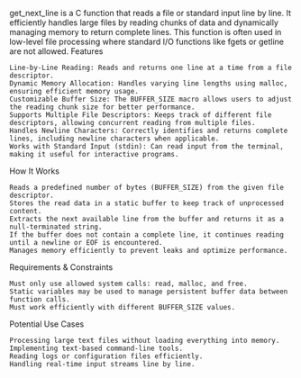 get_next_line is a C function that reads a file or standard input line by line. It efficiently handles large files by reading chunks of data and dynamically managing memory to return complete lines. This function is often used in low-level file processing where standard I/O functions like fgets or getline are not allowed.
Features

    Line-by-Line Reading: Reads and returns one line at a time from a file descriptor.
    Dynamic Memory Allocation: Handles varying line lengths using malloc, ensuring efficient memory usage.
    Customizable Buffer Size: The BUFFER_SIZE macro allows users to adjust the reading chunk size for better performance.
    Supports Multiple File Descriptors: Keeps track of different file descriptors, allowing concurrent reading from multiple files.
    Handles Newline Characters: Correctly identifies and returns complete lines, including newline characters when applicable.
    Works with Standard Input (stdin): Can read input from the terminal, making it useful for interactive programs.

How It Works

    Reads a predefined number of bytes (BUFFER_SIZE) from the given file descriptor.
    Stores the read data in a static buffer to keep track of unprocessed content.
    Extracts the next available line from the buffer and returns it as a null-terminated string.
    If the buffer does not contain a complete line, it continues reading until a newline or EOF is encountered.
    Manages memory efficiently to prevent leaks and optimize performance.
    
Requirements & Constraints

    Must only use allowed system calls: read, malloc, and free.
    Static variables may be used to manage persistent buffer data between function calls.
    Must work efficiently with different BUFFER_SIZE values.

Potential Use Cases

    Processing large text files without loading everything into memory.
    Implementing text-based command-line tools.
    Reading logs or configuration files efficiently.
    Handling real-time input streams line by line.
